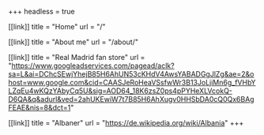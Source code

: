 +++
headless = true

[[link]]
title = "Home"
url = "/"

[[link]]
title = "About me"
url = "/about/"

[[link]]
title = "Real Madrid fan store"
url = "https://www.googleadservices.com/pagead/aclk?sa=L&ai=DChcSEwjYhejB85H6AhUN53cKHdV4AwsYABADGgJlZg&ae=2&ohost=www.google.com&cid=CAASJeRoHeaVSsfwWr3B13JoLjiMn6g_fVHbYLZqEu4wKQzYAbyCq5U&sig=AOD64_18K6zsZ0ps4pPYHeXLVcokQ-D6QA&q&adurl&ved=2ahUKEwiW7t7B85H6AhXugv0HHSbDA0cQ0Qx6BAgFEAE&nis=8&dct=1"

[[link]]
title = "Albaner"
url = "https://de.wikipedia.org/wiki/Albania"
+++
